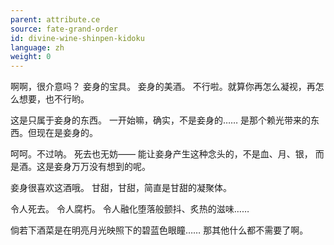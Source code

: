 ```yaml
---
parent: attribute.ce
source: fate-grand-order
id: divine-wine-shinpen-kidoku
language: zh
weight: 0
---
```


啊啊，很介意吗？
妾身的宝具。
妾身的美酒。
不行啦。就算你再怎么凝视，再怎么想要，也不行哟。

这是只属于妾身的东西。
一开始嘛，确实，不是妾身的……
是那个赖光带来的东西。但现在是妾身的。

呵呵。不过呐。
死去也无妨——
能让妾身产生这种念头的，不是血、月、银，
而是酒。这是妾身万万没有想到的呢。

妾身很喜欢这酒哦。
甘甜，甘甜，简直是甘甜的凝聚体。

令人死去。
令人腐朽。
令人融化堕落般颤抖、炙热的滋味……

倘若下酒菜是在明亮月光映照下的碧蓝色眼瞳……
那其他什么都不需要了啊。
